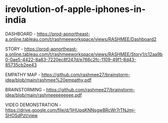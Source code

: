 # irevolution-of-apple-iphones-in-india
DASHBOARD - https://prod-apnortheast-a.online.tableau.com/t/rashmeeworkspace/views/RASHMEE/Dashboard2

STORY - https://prod-apnortheast-a.online.tableau.com/t/rashmeeworkspace/views/RASHMEE/Story1/c12aa9b0-0ae5-4422-8a83-7220ec8f247d/e766c2fc-1109-49f1-8d43-85735cb2ee43

EMPATHY MAP - https://github.com/rashmee27/brainstorm-idea/blob/main/rashmee%20empathy.pdf

BRAINSTORMING - https://github.com/rashmee27/brainstorm-idea/blob/main/rashmeeeeeeeee.pdf

VIDEO DEMONSTRATION  - https://drive.google.com/file/d/1jHUpqKNNsgwBRcWr7rTNJmj-SHOSdPzI/view
